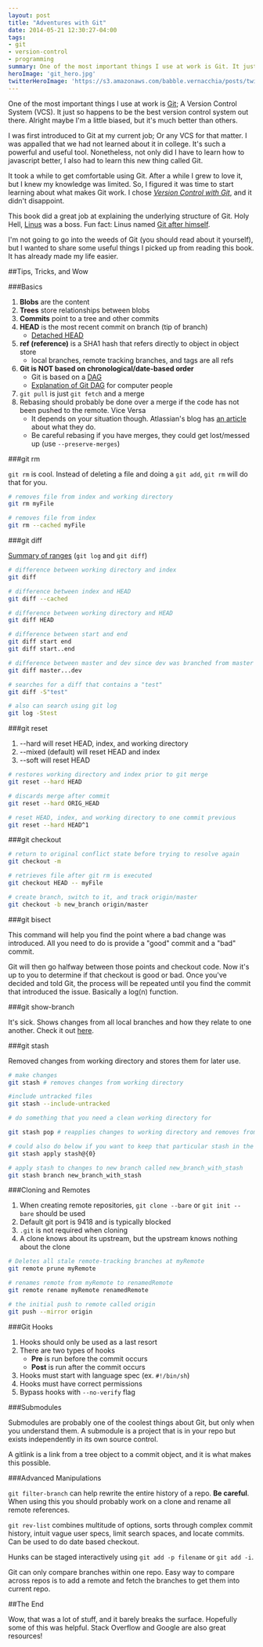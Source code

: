 ```yaml
---
layout: post
title: "Adventures with Git"
date: 2014-05-21 12:30:27-04:00
tags:
- git
- version-control
- programming
summary: One of the most important things I use at work is Git. It just so happens to be the best version control system out there. Alright maybe I'm a little biased, but it's much better than others. Time to explore what I found after diving deeper into Git
heroImage: 'git_hero.jpg'
twitterHeroImage: 'https://s3.amazonaws.com/babble.vernacchia/posts/twitterImg/git_hero.jpg'
---
```


One of the most important things I use at work is [Git][1]; A Version Control System (VCS). It just so happens to be the best version control system out there. Alright maybe I'm a little biased, but it's much better than others.

I was first introduced to Git at my current job; Or any VCS for that matter. I was appalled that we had not learned about it in college. It's such a powerful and useful tool. Nonetheless, not only did I have to learn how to javascript better, I also had to learn this new thing called Git.

It took a while to get comfortable using Git. After a while I grew to love it, but I knew my knowledge was limited. So, I figured it was time to start learning about what makes Git work. I chose *[Version Control with Git][2]*, and it didn't disappoint.

This book did a great job at explaining the underlying structure of Git. Holy Hell, [Linus][4] was a boss. Fun fact: Linus named [Git after himself][3].

I'm not going to go into the weeds of Git (you should read about it yourself), but I wanted to share some useful things I picked up from reading this book. It has already made my life easier.

##Tips, Tricks, and Wow

###Basics

1. **Blobs** are the content
1. **Trees** store relationships between blobs
1. **Commits** point to a tree and other commits
1. **HEAD** is the most recent commit on branch (tip of branch)
    * [Detached HEAD][5]
1. **ref (reference)** is a SHA1 hash that refers directly to object in object store
    * local branches, remote tracking branches, and tags are all refs
1. **Git is NOT based on chronological/date-based order**
    * Git is based on a [DAG][8]
    * [Explanation of Git DAG][9] for computer people
1. `git pull` is just `git fetch` and a merge
1. Rebasing should probably be done over a merge if the code has not been pushed to the remote. Vice Versa
    * It depends on your situation though. Atlassian's blog has [an article][10] about what they do.
    * Be careful rebasing if you have merges, they could get lost/messed up (use `--preserve-merges`)


###git rm

`git rm` is cool. Instead of deleting a file and doing a `git add`, `git rm` will do that for you.

```bash
# removes file from index and working directory
git rm myFile

# removes file from index
git rm --cached myFile
```

###git diff

[Summary of ranges][7] (`git log` and `git diff`)

```bash
# difference between working directory and index
git diff

# difference between index and HEAD
git diff --cached

# difference between working directory and HEAD
git diff HEAD

# difference between start and end
git diff start end
git diff start..end

# difference between master and dev since dev was branched from master
git diff master...dev

# searches for a diff that contains a "test"
git diff -S"test"

# also can search using git log
git log -Stest
```

###git reset

1. --hard will reset HEAD, index, and working directory
2. --mixed (default) will reset HEAD and index
3. --soft will reset HEAD

```bash
# restores working directory and index prior to git merge
git reset --hard HEAD

# discards merge after commit
git reset --hard ORIG_HEAD

# reset HEAD, index, and working directory to one commit previous
git reset --hard HEAD^1
```

###git checkout

```bash
# return to original conflict state before trying to resolve again
git checkout -m

# retrieves file after git rm is executed
git checkout HEAD -- myFile

# create branch, switch to it, and track origin/master
git checkout -b new_branch origin/master
```

###git bisect

This command will help you find the point where a bad change was introduced. All you need to do is provide a "good" commit and a "bad" commit.

Git will then go halfway between those points and checkout code. Now it's up to you to determine if that checkout is good or bad. Once you've decided and told Git, the process will be repeated until you find the commit that introduced the issue. Basically a log(n) function.

###git show-branch

It's sick. Shows changes from all local branches and how they relate to one another. Check it out [here][6].

###git stash

Removed changes from working directory and stores them for later use.

```bash
# make changes
git stash # removes changes from working directory

#include untracked files
git stash --include-untracked

# do something that you need a clean working directory for

git stash pop # reapplies changes to working directory and removes from stash stack

# could also do below if you want to keep that particular stash in the stack
git stash apply stash@{0}

# apply stash to changes to new branch called new_branch_with_stash
git stash branch new_branch_with_stash
```

###Cloning and Remotes

1. When creating remote repositories, `git clone --bare` or `git init --bare` should be used
2. Default git port is 9418 and is typically blocked
3. `.git` is not required when cloning
4. A clone knows about its upstream, but the upstream knows nothing about the clone

```bash
# Deletes all stale remote-tracking branches at myRemote
git remote prune myRemote

# renames remote from myRemote to renamedRemote
git remote rename myRemote renamedRemote

# the initial push to remote called origin
git push --mirror origin
```

###Git Hooks

1. Hooks should only be used as a last resort
1. There are two types of hooks
    * **Pre** is run before the commit occurs
    * **Post** is run after the commit occurs
1. Hooks must start with language spec (ex. `#!/bin/sh`)
1. Hooks must have correct permissions
1. Bypass hooks with `--no-verify` flag

###Submodules

Submodules are probably one of the coolest things about Git, but only when you understand them. A submodule is a project that is in your repo but exists independently in its own source control.

A gitlink is a link from a tree object to a commit object, and it is what makes this possible.

###Advanced Manipulations

`git filter-branch` can help rewrite the entire history of a repo. **Be careful**. When using this you should probably work on a clone and rename all remote references.

`git rev-list` combines multitude of options, sorts through complex commit history, intuit vague user specs, limit search spaces, and locate commits. Can be used to do date based checkout.

Hunks can be staged interactively using `git add -p filename` or `git add -i`.

Git can only compare branches within one repo. Easy way to compare across repos is to add a remote and fetch the branches to get them into current repo.

##The End

Wow, that was a lot of stuff, and it barely breaks the surface. Hopefully some of this was helpful. Stack Overflow and Google are also great resources!


[1]: http://git-scm.com/
[2]: http://shop.oreilly.com/product/9780596520137.do
[3]: http://en.wikipedia.org/wiki/Git_(slang)
[4]: http://en.wikipedia.org/wiki/Linus_Torvalds
[5]: http://git-scm.com/docs/git-checkout#_detached_head
[6]: https://www.kernel.org/pub/software/scm/git/docs/git-show-branch.html
[7]: https://wincent.com/wiki/Git_%22range%22_or_%22dot%22_syntax
[8]: http://en.wikipedia.org/wiki/Directed_acyclic_graph
[9]: http://eagain.net/articles/git-for-computer-scientists/
[10]: https://blogs.atlassian.com/2013/10/git-team-workflows-merge-or-rebase/
